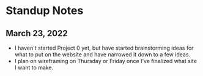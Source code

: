 # Standup Notes
## March 23, 2022
- I haven't started Project 0 yet, but have started brainstorming ideas for what to put on the website and have narrowed it down to a few ideas.
- I plan on wireframing on Thursday or Friday once I've finalized what site I want to make.